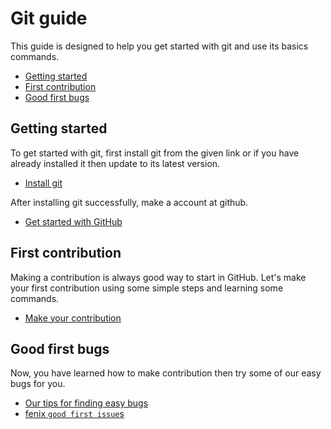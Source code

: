 # Git guide
This guide is designed to help you get started with git and use its basics commands.

- [Getting started](#getting-started)
- [First contribution](#first-contribution)
- [Good first bugs](#good-first-bugs)

## Getting started
To get started with git, first install git from the given link or if you have already installed it then update to its latest version.
- [Install git](https://git-scm.com/book/en/v2/Getting-Started-Installing-Git)

After installing git successfully, make a account at github.
- [Get started with GitHub](https://help.github.com/en/github/getting-started-with-github/signing-up-for-a-new-github-account)

## First contribution
Making a contribution is always good way to start in GitHub.
Let's make your first contribution using some simple steps and learning some commands.
- [Make your contribution](https://github.com/firstcontributions/first-contributions)

## Good first bugs
Now, you have learned how to make contribution then try some of our easy bugs for you.
- [Our tips for finding easy bugs](https://github.com/mozilla-mobile/firefox-android/blob/main/docs/shared/android/CONTRIBUTING_code.md#finding-issues-to-work-on)
- [fenix `good first issue`s](https://github.com/mozilla-mobile/fenix/labels/good%20first%20issue)
